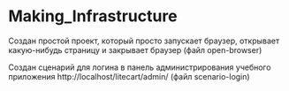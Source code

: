 # Making_Infrastructure

Создан простой проект, который просто запускает браузер, открывает какую-нибудь страницу и закрывает браузер (файл open-browser)

Создан сценарий для логина в панель администрирования учебного приложения http://localhost/litecart/admin/ (файл scenario-login)

